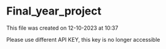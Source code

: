 # Final_year_project
This file was created on 12-10-2023 at 10:37



Please use different API KEY, this key is no longer accessible
